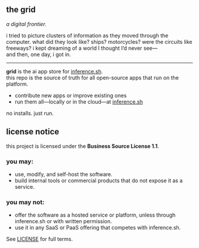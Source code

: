 ## the grid

*a digital frontier.*

i tried to picture clusters of information as they moved through the computer. what did they look like? ships? motorcycles? were the circuits like freeways? i kept dreaming of a world I thought I’d never see—  
and then, one day, i got in.

---

**grid** is the ai app store for [inference.sh](https://inference.sh).  
this repo is the source of truth for all open-source apps that run on the platform.

- contribute new apps or improve existing ones  
- run them all—locally or in the cloud—at [inference.sh](https://inference.sh)

no installs. just run.

## license notice

this project is licensed under the **Business Source License 1.1**.

### you may:
- use, modify, and self-host the software.
- build internal tools or commercial products that do not expose it as a service.

### you may not:
- offer the software as a hosted service or platform, unless through inference.sh or with written permission.
- use it in any SaaS or PaaS offering that competes with inference.sh.

See [LICENSE](./LICENSE) for full terms.